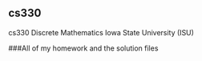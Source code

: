 ## cs330
cs330 Discrete Mathematics Iowa State University (ISU)

###All of my homework and the solution files